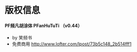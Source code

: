 # 版权信息

#### PF频凡胡涂体 PFanHuTuTi  （v0.44）
* by 笑频书
* 免费商用 http://www.lofter.com/lpost/73b5c148_2b514fff1

